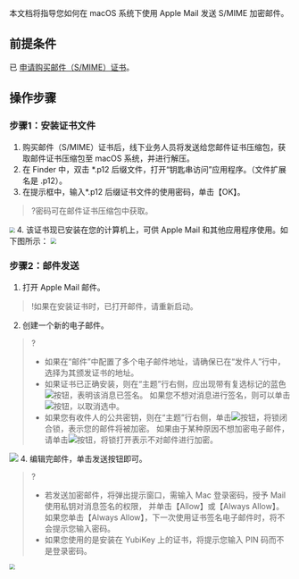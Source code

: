 

本文档将指导您如何在 macOS 系统下使用 Apple Mail 发送 S/MIME 加密邮件。

## 前提条件
已 [申请购买邮件（S/MIME）证书]()。

## 操作步骤
### 步骤1：安装证书文件
1. 购买邮件（S/MIME）证书后，线下业务人员将发送给您邮件证书压缩包，获取邮件证书压缩包至 macOS 系统，并进行解压。
2. 在 Finder 中，双击 \*.p12 后缀文件，打开“钥匙串访问”应用程序。（文件扩展名是 .p12）。
3. 在提示框中，输入\*.p12 后缀证书文件的使用密码，单击【OK】。
>?密码可在邮件证书压缩包中获取。
>
<img src="https://main.qcloudimg.com/raw/94f054027a84ee37acae781dab45ffea.png" style="zoom:60%;" />
4. 该证书现已安装在您的计算机上，可供 Apple Mail 和其他应用程序使用。如下图所示：
<img src="https://main.qcloudimg.com/raw/8b9bc734475fe67fbe469976b539c1ed.png" style="zoom:65%;" />


### 步骤2：邮件发送
1.	打开 Apple Mail 邮件。 
>!如果在安装证书时，已打开邮件，请重新启动。
2.	创建一个新的电子邮件。 
>?
>- 如果在“邮件”中配置了多个电子邮件地址，请确保已在“发件人”行中，选择为其颁发证书的地址。 
>- 如果证书已正确安装，则在“主题”行右侧，应出现带有复选标记的蓝色<img src="https://main.qcloudimg.com/raw/3367f4add79bd4be7e154ba8c48f57db.png" style="margin:0;">按钮，表明该消息已签名。 如果您不想对消息进行签名，则可以单击<img src="https://main.qcloudimg.com/raw/3367f4add79bd4be7e154ba8c48f57db.png" style="margin:0;">按钮，以取消选中。
>- 如果您有收件人的公共密钥，则在“主题”行右侧，单击<img src="https://main.qcloudimg.com/raw/8bf8f64ad6d6247ce2795dcce059c35f.png" style="margin:0;">按钮，将锁闭合锁，表示您的邮件将被加密。 如果由于某种原因不想加密电子邮件，请单击<img src="https://main.qcloudimg.com/raw/9d0ff6ef0ef2cbea82c1cfcf62e791eb.png" style="margin:0;">按钮，将锁打开表示不对邮件进行加密。
>
![](https://main.qcloudimg.com/raw/6403d0d268d0328f8eebaef1288bc504.png)
4. 编辑完邮件，单击发送按钮即可。
>?
>- 若发送加密邮件，将弹出提示窗口，需输入 Mac 登录密码，授予 Mail 使用私钥对消息签名的权限， 并单击【Allow】或【Always Allow】。如果您单击【Always Allow】，下一次使用证书签名电子邮件时，将不会提示您输入密码。
 >- 如果您使用的是安装在 YubiKey 上的证书，将提示您输入 PIN 码而不是登录密码。
 >
<img src="https://main.qcloudimg.com/raw/8b886f29a5a95289de8b6debaf1b32ba.png" style="zoom:65%;" />



